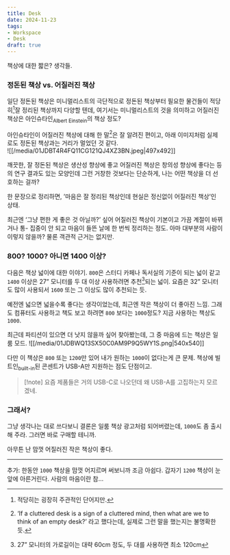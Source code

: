 ```yaml
---
title: Desk
date: 2024-11-23
tags:
- Workspace
- Desk
draft: true
---
```


책상에 대한 짧은? 생각들.

### 정돈된 책상 vs. 어질러진 책상
일단 정돈된 책상은 미니멀리스트의 극단적으로 정돈된 책상부터 필요한 물건들이 적당히[^1]잘 정리된 책상까지 다양할 텐데, 여기서는 미니멀리스트의 것을 의미하고 어질러진 책상은 아인슈타인<sub>Albert Einstein</sub>의 책상 정도?

[^1]: 적당히는 굉장히 주관적인 단어지만.

아인슈타인이 어질러진 책상에 대해 한 말[^2]은 잘 알려진 편이고, 아래 이미지처럼 실제로도 정돈된 책상과는 거리가 멀었던 것 같다. <BR />
    ![[/media/01JDBT4R4FQ11CG121QJ4XZ3BN.jpeg|497x492]]
  
[^2]: ‘If a cluttered desk is a sign of a cluttered mind, then what are we to think of an empty desk?’ 라고 했다는데, 실제로 그런 말을 했는지는 불명확한 듯.

깨끗한, 잘 정돈된 책상은 생산성 향상에 좋고 어질러진 책상은 창의성 향상에 좋다는 등의 연구 결과도 있는 모양인데 그런 거창한 것보다는 단순하게, 나는 어떤 책상을 더 선호하는 걸까? 

한 문장으로 정리하면, ’마음은 잘 정리된 책상인데 현실은 정신없이 어질러진 책상’인 상태.

최근엔 ‘그냥 편한 게 좋은 것 아닐까?’ 싶어 어질러진 책상이 기본이고 가끔 계절이 바뀌거나 통- 집중이 안 되고 마음이 들뜬 날에 한 번씩 정리하는 정도. 아마 대부분의 사람이 이렇지 않을까? 물론 객관적 근거는 없지만.

### 800? 1000? 아니면 1400 이상?
다음은 책상 넓이에 대한 이야기. `800`은 스터디 카페나 독서실의 기준이 되는 넓이 같고 `1400` 이상은 27” 모니터를 두 대 이상 사용하려면 추천[^3]되는 넓이. 요즘은 32” 모니터도 많이 사용되서 `1600` 또는 그 이상도 많이 추천되는 듯.

[^3]: 27” 모니터의 가로길이는 대략 60cm 정도, 두 대를 사용하면 최소 120cm

예전엔 넓으면 넓을수록 좋다는 생각이었는데, 최근엔 작은 책상이 더 좋아진 느낌. 그래도 컴퓨터도 사용하고 책도 보고 하려면 `800` 보다는 `1000`정도? 지금 사용하는 책상도 `1000`.

최근데 파티션이 있으면 더 낫지 않을까 싶어 찾아봤는데, 그 중 마음에 드는 책상은 일룸 모드.
    ![[/media/01JDBWQ13SX50C0AM9P9Q5WY1S.png|540x540]]

다만 이 책상은 `800` 또는 `1200`만 있어 내가 원하는 `1000`이 없다는게 큰 문제. 책상에 빌트인<sub>built-in</sub>된 콘센트가 USB-A만 지원하는 점도 단점이고. 

> [!note] 요즘 제품들은 거의 USB-C로 나오던데 왜 USB-A를 고집하는지 모르겠네.

### 그래서?
그냥 생각나는 대로 쓰다보니 결론은 일룸 책상 광고처럼 되어버렸는데, `1000`도 좀 출시해 주라. 그러면 바로 구매할 테니까.

아무튼 난 맘껏 어질러진 작은 책상이 좋다.

---
추가: 한동안 `1000` 책상을 맘껏 어지르며 써보니까 조금 아쉽다. 갑자기 `1200` 책상이 눈앞에 아른거린다. 사람의 마음이란 참...